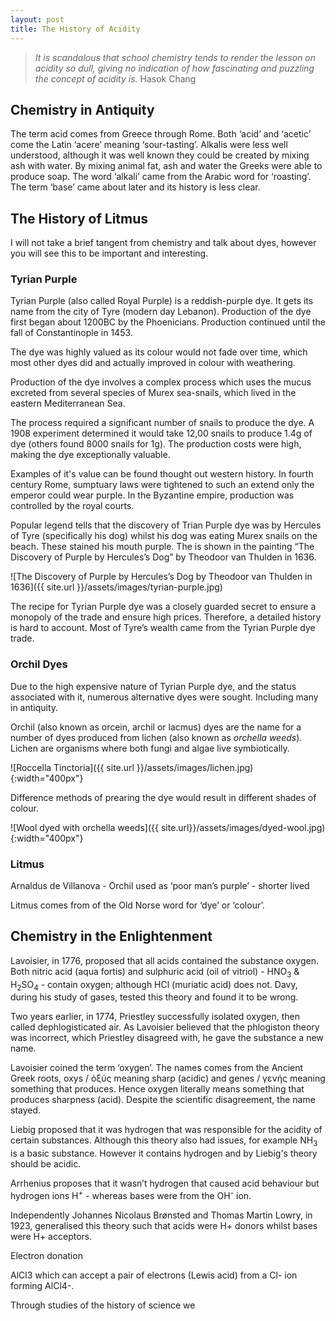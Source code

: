 ```yaml
---
layout: post
title: The History of Acidity
---
```

>*It is scandalous that school chemistry tends to render the lesson on acidity so dull, giving no indication of how fascinating and puzzling the concept of acidity is.* Hasok Chang

## Chemistry in Antiquity

The term acid comes from Greece through Rome. Both ‘acid’ and ‘acetic’ come the Latin ‘acere’ meaning ‘sour-tasting’. Alkalis were less well understood, although it was well known they could be created by mixing ash with water. By mixing animal fat, ash and water the Greeks were able to produce soap. The word ‘alkali’ came from the Arabic word for ‘roasting’. The term ‘base’ came about later and its history is less clear.  

## The History of Litmus

I will not take a brief tangent from chemistry and talk about dyes, however you will see this to be important and interesting.

### Tyrian Purple

Tyrian Purple (also called Royal Purple) is a reddish-purple dye. It gets its name from the city of Tyre (modern day Lebanon). Production of the dye first began about 1200BC by the Phoenicians. Production continued until the fall of Constantinople in 1453.

The dye was highly valued as its colour would not fade over time, which most other dyes did and actually improved in colour with weathering.

Production of the dye involves a complex process which uses the mucus excreted from several species of Murex sea-snails, which lived in the eastern Mediterranean Sea.

The process required a significant number of snails to produce the dye. A 1908 experiment determined it would take 12,00 snails to produce 1.4g of dye (others found 8000 snails for 1g). The production costs were high, making the dye exceptionally valuable.

Examples of it's value can be found thought out western history. In fourth century Rome, sumptuary laws were tightened to such an extend only the emperor could wear purple. In the Byzantine empire, production was controlled by the royal courts.

Popular legend tells that the discovery of Trian Purple dye was by Hercules of Tyre (specifically his dog) whilst his dog was eating Murex snails on the beach. These stained his mouth purple. The is shown in the painting “The Discovery of Purple by Hercules’s Dog” by Theodoor van Thulden in 1636.

![The Discovery of Purple by Hercules’s Dog by Theodoor van Thulden in 1636]({{ site.url }}/assets/images/tyrian-purple.jpg)

The recipe for Tyrian Purple dye was a closely guarded secret to ensure a monopoly of the trade and ensure high prices. Therefore, a detailed history is hard to account. Most of Tyre’s wealth came from the Tyrian Purple dye trade.

### Orchil Dyes

Due to the high expensive nature of Tyrian Purple dye, and the status associated with it, numerous alternative dyes were sought. Including many in antiquity.

Orchil (also known as orcein, archil or lacmus) dyes are the name for a number of dyes produced from lichen (also known as *orchella weeds*). Lichen are organisms where both fungi and algae live symbiotically.  

![Roccella Tinctoria]({{ site.url }}/assets/images/lichen.jpg){:width="400px"}

Difference methods of prearing the dye would result in different shades of colour.

![Wool dyed with orchella weeds]({{ site.url}}/assets/images/dyed-wool.jpg){:width="400px"}

### Litmus

Arnaldus de Villanova - Orchil used as ‘poor man’s purple’ - shorter lived

Litmus comes from of the Old Norse word for ‘dye’ or ‘colour’.  

## Chemistry in the Enlightenment

Lavoisier, in 1776, proposed that all acids contained the substance oxygen. Both nitric acid (aqua fortis) and sulphuric acid (oil of vitriol) - HNO<sub>3</sub> & H<sub>2</sub>SO<sub>4</sub> - contain oxygen; although HCl (muriatic acid) does not. Davy, during his study of gases, tested this theory and found it to be wrong.

Two years earlier, in 1774, Priestley successfully isolated oxygen, then called dephlogisticated air. As Lavoisier believed that the phlogiston theory was incorrect, which Priestley disagreed with, he gave the substance a new name.

Lavoisier coined the term ‘oxygen’. The names comes from the Ancient Greek roots, oxys / ὀξύς meaning sharp (acidic) and genes / γενής meaning something that produces. Hence oxygen literally means something that produces sharpness (acid). Despite the scientific disagreement, the name stayed.

Liebig proposed that it was hydrogen that was responsible for the acidity of certain substances. Although this theory also had issues, for example NH<sub>3</sub> is a basic substance. However it contains hydrogen and by Liebig's theory should be acidic.

Arrhenius proposes that it wasn’t hydrogen that caused acid behaviour but hydrogen ions H<sup>+</sup> - whereas bases were from the OH<sup>-</sup> ion.

Independently Johannes Nicolaus Brønsted and Thomas Martin Lowry, in 1923, generalised this theory such that acids were H+ donors whilst bases were H+ acceptors.

Electron donation

AlCl3 which can accept a pair of electrons (Lewis acid) from a Cl- ion forming AlCl4-.  

Through studies of the history of science we  
